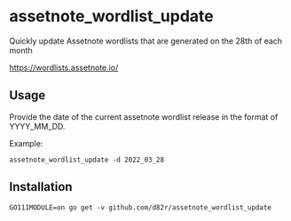 # assetnote_wordlist_update
Quickly update Assetnote wordlists that are generated on the 28th of each month

https://wordlists.assetnote.io/

## Usage
Provide the date of the current assetnote wordlist release in the format of YYYY_MM_DD.

Example:

```
assetnote_wordlist_update -d 2022_03_28
```

## Installation
```
GO111MODULE=on go get -v github.com/d82r/assetnote_wordlist_update
```
